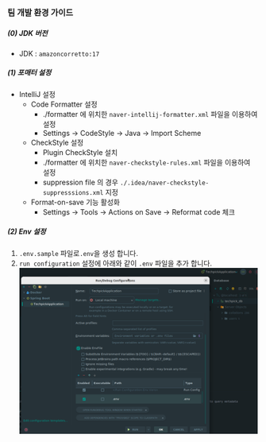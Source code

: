 ### 팀 개발 환경 가이드

#####  (0) JDK 버전
- JDK : `amazoncorretto:17`

#####  (1) 포매터 설정
- IntelliJ 설정
    - Code Formatter 설정
        - ./formatter 에 위치한 `naver-intellij-formatter.xml` 파일을 이용하여 설정
        - Settings -> CodeStyle -> Java -> Import Scheme
    - CheckStyle 설정
        - Plugin CheckStyle 설치
        - ./formatter 에 위치한 `naver-checkstyle-rules.xml` 파일을 이용하여 설정
        - suppression file 의 경우 `./.idea/naver-checkstyle-suppresssions.xml` 지정
    - Format-on-save 기능 활성화
        - Settings -> Tools -> Actions on Save -> Reformat code 체크

##### (2) Env 설정
1. `.env.sample` 파일로`.env`을 생성 합니다.
2. `run configuration` 설정에 아래와 같이 `.env` 파일을 추가 합니다.
![env-setup.png](env_setup_tutorial.png)
